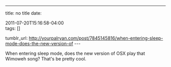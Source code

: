 ---
title: no title
date:

 2011-07-20T15:16:58-04:00  
tags:  []

tumblr_url:
http://yourpalryan.com/post/7845145816/when-entering-sleep-mode-does-the-new-version-of
\-\--

When entering sleep mode, does the new version of OSX play that Wimoweh
song? That's be pretty cool.
